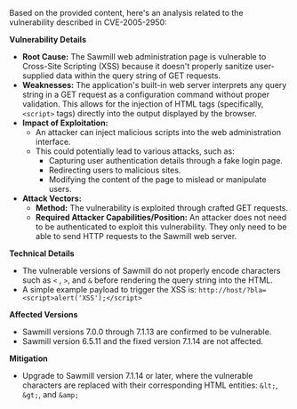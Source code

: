 Based on the provided content, here's an analysis related to the vulnerability described in CVE-2005-2950:

**Vulnerability Details**
* **Root Cause:** The Sawmill web administration page is vulnerable to Cross-Site Scripting (XSS) because it doesn't properly sanitize user-supplied data within the query string of GET requests.
* **Weaknesses:** The application's built-in web server interprets any query string in a GET request as a configuration command without proper validation. This allows for the injection of HTML tags (specifically, `<script>` tags) directly into the output displayed by the browser.
* **Impact of Exploitation:**
    * An attacker can inject malicious scripts into the web administration interface.
    * This could potentially lead to various attacks, such as:
       *  Capturing user authentication details through a fake login page.
       *  Redirecting users to malicious sites.
       *  Modifying the content of the page to mislead or manipulate users.
* **Attack Vectors:**
    * **Method:** The vulnerability is exploited through crafted GET requests.
    * **Required Attacker Capabilities/Position:** An attacker does not need to be authenticated to exploit this vulnerability. They only need to be able to send HTTP requests to the Sawmill web server.

**Technical Details**
* The vulnerable versions of Sawmill do not properly encode characters such as `<` , `>`, and `&` before rendering the query string into the HTML.
* A simple example payload to trigger the XSS is:  `http://host/?bla=<script>alert('XSS');</script>`

**Affected Versions**
* Sawmill versions 7.0.0 through 7.1.13 are confirmed to be vulnerable.
* Sawmill version 6.5.11 and the fixed version 7.1.14 are not affected.

**Mitigation**
* Upgrade to Sawmill version 7.1.14 or later, where the vulnerable characters are replaced with their corresponding HTML entities: `&lt;`, `&gt;`, and `&amp;`